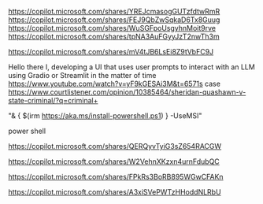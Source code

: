 https://copilot.microsoft.com/shares/YREJcmasogGUTzfdtwRmR
https://copilot.microsoft.com/shares/FEJ9QbZwSqkaD6Tx8Guug
https://copilot.microsoft.com/shares/WuSGFpoUsgyhnMoit9rve
https://copilot.microsoft.com/shares/tpNA3AuFGyyJzT2nwTh3m

https://copilot.microsoft.com/shares/mV4tJB6LsEi8Z9tVbFC9J

Hello there I, developing a UI that uses user prompts to interact with an LLM using Gradio or Streamlit in the matter of time
https://www.youtube.com/watch?v=yF9kGESAi3M&t=6571s
case
https://www.courtlistener.com/opinion/10385464/sheridan-quashawn-v-state-criminal/?q=criminal+

"& { $(irm https://aka.ms/install-powershell.ps1) } -UseMSI"

power shell

https://copilot.microsoft.com/shares/QERQyvTyiG3sZ654RACGW

https://copilot.microsoft.com/shares/W2VehnXKzxn4urnFdubQC

https://copilot.microsoft.com/shares/FPkRs3BoRB895WGwCFAKn

https://copilot.microsoft.com/shares/A3xiSVePWTzHHoddNLRbU
